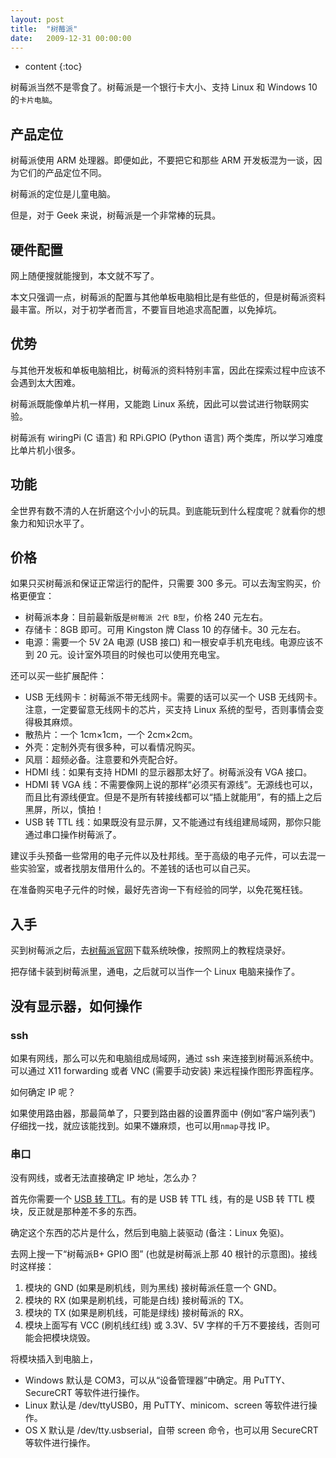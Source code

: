 ```yaml
---
layout: post
title:  "树莓派"
date:   2009-12-31 00:00:00
---
```

* content
{:toc}

树莓派当然不是零食了。树莓派是一个银行卡大小、支持 Linux 和 Windows 10 的`卡片电脑`。

## 产品定位

树莓派使用 ARM 处理器。即便如此，不要把它和那些 ARM 开发板混为一谈，因为它们的产品定位不同。

树莓派的定位是儿童电脑。

但是，对于 Geek 来说，树莓派是一个非常棒的玩具。

## 硬件配置

网上随便搜就能搜到，本文就不写了。

本文只强调一点，树莓派的配置与其他单板电脑相比是有些低的，但是树莓派资料最丰富。所以，对于初学者而言，不要盲目地追求高配置，以免掉坑。

## 优势

与其他开发板和单板电脑相比，树莓派的资料特别丰富，因此在探索过程中应该不会遇到太大困难。

树莓派既能像单片机一样用，又能跑 Linux 系统，因此可以尝试进行物联网实验。

树莓派有 wiringPi (C 语言) 和 RPi.GPIO (Python 语言) 两个类库，所以学习难度比单片机小很多。

## 功能

全世界有数不清的人在折磨这个小小的玩具。到底能玩到什么程度呢？就看你的想象力和知识水平了。

## 价格

如果只买树莓派和保证正常运行的配件，只需要 300 多元。可以去淘宝购买，价格更便宜：

* 树莓派本身：目前最新版是`树莓派 2代 B型`，价格 240 元左右。
* 存储卡：8GB 即可。可用 Kingston 牌 Class 10 的存储卡。30 元左右。
* 电源：需要一个 5V 2A 电源 (USB 接口) 和一根安卓手机充电线。电源应该不到 20 元。设计室外项目的时候也可以使用充电宝。

还可以买一些扩展配件：

* USB 无线网卡：树莓派不带无线网卡。需要的话可以买一个 USB 无线网卡。注意，一定要留意无线网卡的芯片，买支持 Linux 系统的型号，否则事情会变得极其麻烦。
* 散热片：一个 1cm×1cm，一个 2cm×2cm。
* 外壳：定制外壳有很多种，可以看情况购买。
* 风扇：超频必备。注意要和外壳配合好。
* HDMI 线：如果有支持 HDMI 的显示器那太好了。树莓派没有 VGA 接口。
* HDMI 转 VGA 线：不需要像网上说的那样“必须买有源线”。无源线也可以，而且比有源线便宜。但是不是所有转接线都可以“插上就能用”，有的插上之后黑屏，所以，慎拍！
* USB 转 TTL 线：如果既没有显示屏，又不能通过有线组建局域网，那你只能通过串口操作树莓派了。

建议手头预备一些常用的电子元件以及杜邦线。至于高级的电子元件，可以去混一些实验室，或者找朋友借用什么的。不差钱的话也可以自己买。

在准备购买电子元件的时候，最好先咨询一下有经验的同学，以免花冤枉钱。

## 入手

买到树莓派之后，去[树莓派官网](https://raspberrypi.org)下载系统映像，按照网上的教程烧录好。

把存储卡装到树莓派里，通电，之后就可以当作一个 Linux 电脑来操作了。

## 没有显示器，如何操作

### ssh

如果有网线，那么可以先和电脑组成局域网，通过 ssh 来连接到树莓派系统中。可以通过 X11 forwarding 或者 VNC (需要手动安装) 来远程操作图形界面程序。

如何确定 IP 呢？

如果使用路由器，那最简单了，只要到路由器的设置界面中 (例如“客户端列表”) 仔细找一找，就应该能找到。如果不嫌麻烦，也可以用`nmap`寻找 IP。

### 串口

没有网线，或者无法直接确定 IP 地址，怎么办？

首先你需要一个 [USB 转 TTL](http://detail.tmall.com/item.htm?id=23592092178&spm=a1z09.2.9.181.mM4LCO&_u=d1vptc864fc0)。有的是 USB 转 TTL 线，有的是 USB 转 TTL 模块，反正就是那种差不多的东西。

确定这个东西的芯片是什么，然后到电脑上装驱动 (备注：Linux 免驱)。

去网上搜一下“树莓派B+ GPIO 图” (也就是树莓派上那 40 根针的示意图)。接线时这样接：

1. 模块的 GND (如果是刷机线，则为黑线) 接树莓派任意一个 GND。
2. 模块的 RX (如果是刷机线，可能是白线) 接树莓派的 TX。
3. 模块的 TX (如果是刷机线，可能是绿线) 接树莓派的 RX。
4. 模块上面写有 VCC (刷机线红线) 或 3.3V、5V 字样的千万不要接线，否则可能会把模块烧毁。

将模块插入到电脑上，

* Windows 默认是 COM3，可以从“设备管理器”中确定。用 PuTTY、SecureCRT 等软件进行操作。
* Linux 默认是 /dev/ttyUSB0，用 PuTTY、minicom、screen 等软件进行操作。
* OS X 默认是 /dev/tty.usbserial，自带 screen 命令，也可以用 SecureCRT 等软件进行操作。